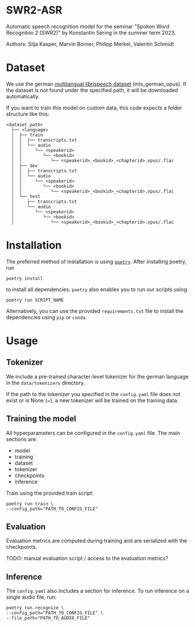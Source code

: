 # SWR2-ASR

Automatic speech recognition model for the seminar "Spoken Word
Recogniton 2 (SWR2)" by Konstantin Sering in the summer term 2023.

Authors:
Silja Kasper, Marvin Borner, Philipp Merkel, Valentin Schmidt 

# Dataset
We use the german [multilangual librispeech dataset](http://www.openslr.org/94/) (mls_german_opus). If the dataset is not found under the specified path, it will be downloaded automatically.

If you want to train this model on custom data, this code expects a folder structure like this:
```
<dataset_path>
  ├── <language>
  │  ├── train
  │  │  ├── transcripts.txt
  │  │  └── audio
  │  │     └── <speakerid>
  │  │        └── <bookid>
  │  │           └── <speakerid>_<bookid>_<chapterid>.opus/.flac
  │  ├── dev
  │  │  ├── transcripts.txt
  │  │  └── audio
  │  │     └── <speakerid>
  │  │        └── <bookid>
  │  │           └── <speakerid>_<bookid>_<chapterid>.opus/.flac
  │  └── test
  │     ├── transcripts.txt
  │     └── audio
  │        └── <speakerid>
  │           └── <bookid>
  │              └── <speakerid>_<bookid>_<chapterid>.opus/.flac
``````


# Installation
The preferred method of installation is using [`poetry`](https://python-poetry.org/docs/#installation). After installing poetry, run
```
poetry install
```
to install all dependencies. `poetry` also enables you to run our scripts using
```
poetry run SCRIPT_NAME
```

Alternatively, you can use the provided `requirements.txt` file to install the dependencies using `pip` or `conda`.

# Usage

## Tokenizer

We include a pre-trained character-level tokenizer for the german language in the `data/tokenizers` directory.

If the path to the tokenizer you specified in the `config.yaml` file does not exist or is None (~), a new tokenizer will be trained on the training data.

## Training the model

All hyperparameters can be configured in the `config.yaml` file. The main sections are:
- model
- training
- dataset
- tokenizer
- checkpoints
- inference

Train using the provided train script:

    poetry run train \
    --config_path="PATH_TO_CONFIG_FILE"

## Evaluation
Evaluation metrics are computed during training and are serialized with the checkpoints.

TODO: manual evaluation script / access to the evaluation metrics?

## Inference
The `config.yaml` also includes a section for inference. 
To run inference on a single audio file, run:

    poetry run recognize \
    --config_path="PATH_TO_CONFIG_FILE" \
    --file_path="PATH_TO_AUDIO_FILE"
    
